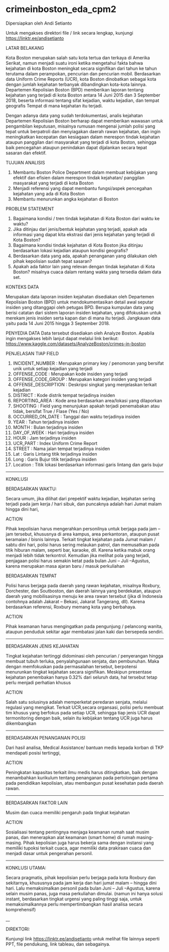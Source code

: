 # crimeinboston_eda_cpm2

Dipersiapkan oleh Andi Setianto

Untuk mengakses direktori file / link secara lengkap, kunjungi https://linktr.ee/andisetianto

LATAR BELAKANG

Kota Boston merupakan salah satu kota tertua dan terkaya di Amerika Serikat, namun menjadi suatu ironi ketika mengetahui fakta bahwa kejahatan di kota Boston meningkat secara signifikan dari tahun ke tahun terutama dalam perampokan, pencurian dan pencurian mobil. Berdasarkan data Uniform Crime Reports (UCR), kota Boston dinobatkan sebagai kota dengan jumlah kejahatan terbanyak dibandingkan kota-kota lainnya. Departemen Kepolisian Boston (BPD) memberikan laporan tentang kejahatan yang terjadi di kota Boston antara 14 Juni 2015 dan 3 September 2018, beserta informasi tentang sifat kejadian, waktu kejadian, dan tempat geografis Tempat di mana kejahatan itu terjadi.

Dengan adanya data yang sudah terdokumentasi, analis kejahatan Departemen Kepolisian Boston berharap dapat memberikan wawasan untuk pengambilan keputusan, misalnya rumusan mengenai jumlah polisi yang tepat untuk berpatroli dan menyiagakan daerah rawan kejahatan, dan ingin meningkatkan kecepatan dan kesiagaan dalam merespon tindak kejahatan ataupun panggilan dari masyarakat yang terjadi di kota Boston, sehingga baik pencegahan ataupun penindakan dapat dijalankan secara tepat sasaran dan efektif.

TUJUAN ANALISIS
1. Membantu Boston Police Department dalam membuat kebijakan yang efektif dan efisien dalam merespon tindak kejahatan/ panggilan masyarakat yang terjadi di kota Boston
2. Menjadi referensi yang dapat membantu fungsi/aspek pencegahan kejahatan yang ada di Kota Boston
3. Membantu menurunkan angka kejahatan di Boston

PROBLEM STATEMENT

1. Bagaimana kondisi / tren tindak kejahatan di Kota Boston dari waktu ke waktu? 
2. Jika ditinjau dari jenis/bentuk kejahatan yang terjadi, apakah ada informasi yang dapat kita ekstrasi dari jenis kejahatan yang terjadi di Kota Boston?
3. Bagaimana kondisi tindak kejahatan di Kota Boston jika ditinjau berdasarkan lokasi kejadian ataupun kondisi geografis? 
4. Berdasarkan data yang ada, apakah penanganan yang dilakukan oleh pihak kepolisian sudah tepat sasaran? 
5. Apakah ada faktor lain yang relevan dengan tindak kejahatan di Kota Boston? misalnya cuaca dalam rentang wakta yang tersedia dalam data set.

KONTEKS DATA

Merupakan data laporan insiden kejahatan disediakan oleh Departemen Kepolisian Boston (BPD) untuk mendokumentasikan detail awal seputar insiden yang ditanggapi oleh petugas BPD. Berupa kumpulan data yang berisi catatan dari sistem laporan insiden kejahatan, yang difokuskan untuk merekam jenis insiden serta kapan dan di mana itu terjadi. Jangkauan data yaitu pada 14 Juni 2015 hingga 3 September 2018.

PENYEDIA DATA
Data tersebut disediakan oleh Analyze Boston. Apabila ingin mengakses lebih lanjut dapat melalui link berikut: https://www.kaggle.com/datasets/AnalyzeBoston/crimes-in-boston

PENJELASAN TIAP FIELD

1. INCIDENT_NUMBER : Merupakan primary key / penomoran yang bersifat unik untuk setiap kejadian yang terjadi
2. OFFENSE_CODE : Merupakan kode insiden yang terjadi
3. OFFENSE_CODE_GROUP : Merupakan kategori insiden yang terjadi
4. OFFENSE_DESCRIPTION : Deskripsi singkat yang menjelaskan terkait kejadian
5. DISTRICT : Kode distrik tempat terjadinya insiden
6. REPORTING_AREA : Kode area berdasarkan area/lokasi yang dilaporkan
7. SHOOTING : Field yang menunjukan apakah terjadi penemabakan atau tidak, bersifat True / Flase (Yes / No)
8. OCCURRED_ON_DATE : Tanggal dan waktu terjadinya insiden
9. YEAR : Tahun terjadinya insiden
10. MONTH : Bulan terjadinya insiden
11. DAY_OF_WEEK : Hari terjadinya insiden
12. HOUR : Jam terjadinya insiden
13. UCR_PART : Index Uniform Crime Report
14. STREET : Nama jalan tempat terjadinya insiden
15. Lat : Garis Lintang titik terjadinya insiden
16. Long : Garis Bujur titik terjadinya insiden
17. Location : Titik lokasi berdasarkan informasi garis lintang dan garis bujur

___
KONKLUSI

BERDASARKAN WAKTU:

Secara umum, jika dilihat dari prepektif waktu kejadian, kejahatan sering terjadi pada jam kerja / hari sibuk, dan puncaknya adalah hari Jumat malam hingga dini hari,

ACTION

Pihak kepolisian harus mengerahkan personilnya untuk berjaga pada jam – jam tersebut, khususnya di area kampus, area perkantoran, ataupun pusat keramaian / bisnis lainnya.
Terkait tingkat kejahatan pada Jumat malam / sabtu dini hari, polisi harus sering melaukan patrol, dan memusatkan pada titik hiburan malam, seperti bar, karaoke, dll. Karena ketika mabuk orang menjadi lebih tidak terkontrol.
Kemudian jika melihat pola yang terjadi, penjagaan polisi harus semakin ketat pada bulan Juni – Juli –Agustus, karena merupakan masa ajaran baru / masuk perkuliahan

BERDASARKAN TEMPAT

Polisi harus berjaga pada daerah yang rawan kejahatan, misalnya Roxbury, Dorchester, dan Soutboston, dan daerah lainnya yang berdekatan, ataupun daerah yang mobilisasinya menuju ke area rawan tersebut (jika di Indonesia contohnya adalah Jakarat – Bekasi, Jakarat Tangerang, dll). Karena berdasarkan referensi, Roxbury memang kota yang berbahaya. 

ACTION

Pihak keamanan harus mengingatkan pada pengunjung / pelancong wanita, ataupun penduduk sekitar agar membatasi jalan kaki dan bersepeda sendiri.

___
BERDASARKAN JENIS KEJAHATAN

Tingkat kejahatan tertinggi didominasi oleh pencurian / penyerangan hingga membuat tubuh terluka, penyalahgunaan senjata, dan pembunuhan. Maka dengan memfokuskan pada permasalahan tersebut, berpotensi menurunkan tingkat kejahatan secara signifikan. Meskipun presentase kejahatan penembakan hanya 0.32% dari seluruh data, hal tersebut tetap perlu menjadi perhatian khusus

ACTION

Salah satu solusinya adalah memperketat peredaran senjata, melalui regulasi yang mengikat. Terkait UCR,secara organsasi, polisi perlu membuat tim khusus yang berfokus pada setiap UCR, sehingga tiap jenis UCR dapat termonitoring dengan baik, selain itu kebijakan tentang UCR juga harus dikembangkan

___
BERDASARKAN PENANGANAN POLISI

Dari hasil analisa, Medical Assistance/ bantuan medis kepada korban di TKP
mendapati posisi tertinggi,

ACTION

Peningkatan kapasitas terkait ilmu medis harus ditingkatkan, baik dengan menambahkan kurikulum tentang penanganan pada pertolongan pertama pada pendidikan kepolisian, atau membangun pusat kesehatan pada daerah rawan.

___
BERDASARKAN FAKTOR LAIN

Musim dan cuaca memiliki pengaruh pada tingkat kejahatan

ACTION

Sosialisasi tentang pentingnya menjaga keamanan rumah saat musim panas, dan menerapkan alat keamanan (smart home) di rumah masing-masing.
Pihak kepolisian juga harus bekerja sama dengan instansi yang memiliki tupoksi terkait cuaca, agar memiliki data prakiraan cuaca dan menjadi dasar untuk pengerahan personil.

___
KONKLUSI UTAMA:

Secara pragmatis, pihak kepolisian perlu berjaga pada kota Roxbury dan sekitarnya, khususnya pada jam kerja dan hari jumat malam – hingga dini hari. Lalu memaksimalkan personil pada bulan Juni – Juli –Agustus, karena selain musim panas, juga masa perkuliahan dimulai.
(namun ini hanya solusi instant, berdasarkan tingkat urgensi yang paling tinggi saja, untuk memaksimalkannya perlu mempertimbangkan hasil analisa secara komprehensif)
 
__

DIREKTORI:

Kunjungi link https://linktr.ee/andisetianto untuk melihat file lainnya seperti PPT, file pendukung, link tableau, dan sebagainya.

